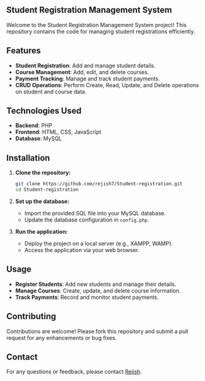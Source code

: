 

## Student Registration Management System

Welcome to the Student Registration Management System project! This repository contains the code for managing student registrations efficiently.

## Features

- **Student Registration**: Add and manage student details.
- **Course Management**: Add, edit, and delete courses.
- **Payment Tracking**: Manage and track student payments.
- **CRUD Operations**: Perform Create, Read, Update, and Delete operations on student and course data.

## Technologies Used

- **Backend**: PHP
- **Frontend**: HTML, CSS, JavaScript
- **Database**: MySQL

## Installation

1. **Clone the repository:**
   ```bash
   git clone https://github.com/rejish7/Student-registration.git
   cd Student-registration
   ```

2. **Set up the database:**
   - Import the provided SQL file into your MySQL database.
   - Update the database configuration in `config.php`.

3. **Run the application:**
   - Deploy the project on a local server (e.g., XAMPP, WAMP).
   - Access the application via your web browser.

## Usage

- **Register Students**: Add new students and manage their details.
- **Manage Courses**: Create, update, and delete course information.
- **Track Payments**: Record and monitor student payments.

## Contributing

Contributions are welcome! Please fork this repository and submit a pull request for any enhancements or bug fixes.

## Contact

For any questions or feedback, please contact [Rejish](mailto:khanalrejish23@gmail.com).

